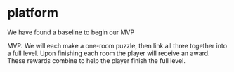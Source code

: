 # platform

We have found a baseline to begin our MVP

MVP:
We will each make a one-room puzzle, then link all three together into a full level. Upon finishing each room the player will receive an award. These rewards combine to help the player finish the full level.
